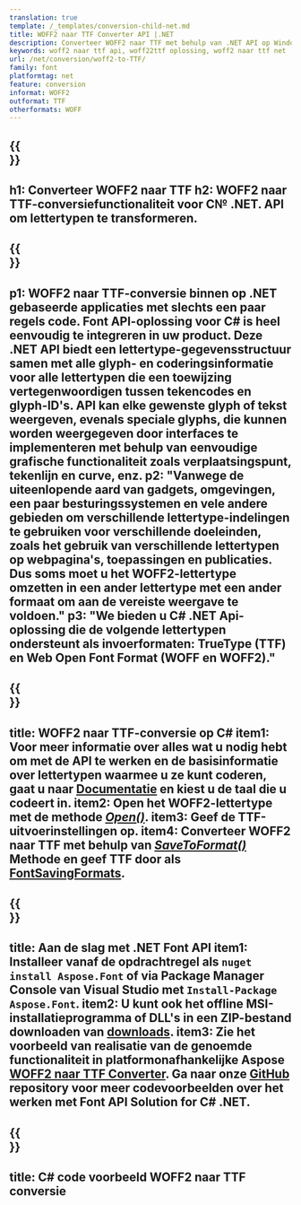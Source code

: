 ```yaml
---
translation: true
template: /_templates/conversion-child-net.md
title: WOFF2 naar TTF Converter API |.NET
description: Converteer WOFF2 naar TTF met behulp van .NET API op Windows. Integreer deze native WOFF2 naar TTF-lettertypeconversiefunctionaliteit in uw eigen oplossing.
keywords: woff2 naar ttf api, woff22ttf oplossing, woff2 naar ttf net
url: /net/conversion/woff2-to-TTF/
family: font
platformtag: net
feature: conversion
informat: WOFF2
outformat: TTF
otherformats: WOFF
---
```


{{<section banner>}}
---
h1: Converteer WOFF2 naar TTF
h2: WOFF2 naar TTF-conversiefunctionaliteit voor C№ .NET. API om lettertypen te transformeren.
---

{{<section overview>}}
---
p1: WOFF2 naar TTF-conversie binnen op .NET gebaseerde applicaties met slechts een paar regels code. Font API-oplossing voor С# is heel eenvoudig te integreren in uw product. Deze .NET API biedt een lettertype-gegevensstructuur samen met alle glyph- en coderingsinformatie voor alle lettertypen die een toewijzing vertegenwoordigen tussen tekencodes en glyph-ID's. API kan elke gewenste glyph of tekst weergeven, evenals speciale glyphs, die kunnen worden weergegeven door interfaces te implementeren met behulp van eenvoudige grafische functionaliteit zoals verplaatsingspunt, tekenlijn en curve, enz.
p2: "Vanwege de uiteenlopende aard van gadgets, omgevingen, een paar besturingssystemen en vele andere gebieden om verschillende lettertype-indelingen te gebruiken voor verschillende doeleinden, zoals het gebruik van verschillende lettertypen op webpagina's, toepassingen en publicaties. Dus soms moet u het WOFF2-lettertype omzetten in een ander lettertype met een ander formaat om aan de vereiste weergave te voldoen."
p3: "We bieden u С# .NET Api-oplossing die de volgende lettertypen ondersteunt als invoerformaten: TrueType (TTF) en Web Open Font Format (WOFF en WOFF2)."
---

{{<section feature1>}}
---
title: WOFF2 naar TTF-conversie op C#
item1: Voor meer informatie over alles wat u nodig hebt om met de API te werken en de basisinformatie over lettertypen waarmee u ze kunt coderen, gaat u naar [Documentatie](https://docs.aspose.com/font/) en kiest u de taal die u codeert in.
item2: Open het WOFF2-lettertype met de methode [*Open()*](https://reference.aspose.com/font/net/aspose.font/font/open/).
item3: Geef de TTF-uitvoerinstellingen op.
item4: Converteer WOFF2 naar TTF met behulp van [*SaveToFormat()*](https://reference.aspose.com/font/net/aspose.font/font/savetoformat/) Methode en geef TTF door als [FontSavingFormats](https://reference.aspose.com/font/net/aspose.font/fontsavingformats/).
---

{{<section feature2>}}
---
title: Aan de slag met .NET Font API
item1: Installeer vanaf de opdrachtregel als ```nuget install Aspose.Font``` of via Package Manager Console van Visual Studio met ```Install-Package Aspose.Font```.
item2: U kunt ook het offline MSI-installatieprogramma of DLL's in een ZIP-bestand downloaden van [downloads](https://releases.aspose.com/font/net/).
item3: Zie het voorbeeld van realisatie van de genoemde functionaliteit in platformonafhankelijke Aspose [WOFF2 naar TTF Converter](https://products.aspose.app/font/conversion/woff2-to-ttf). Ga naar onze [GitHub](https://github.com/aspose-font/Aspose.Font-Documentation/tree/master/net-examples) repository voor meer codevoorbeelden over het werken met Font API Solution for C# .NET.
---

{{<section codeexample>}}
---
title: C# code voorbeeld WOFF2 naar TTF conversie
---